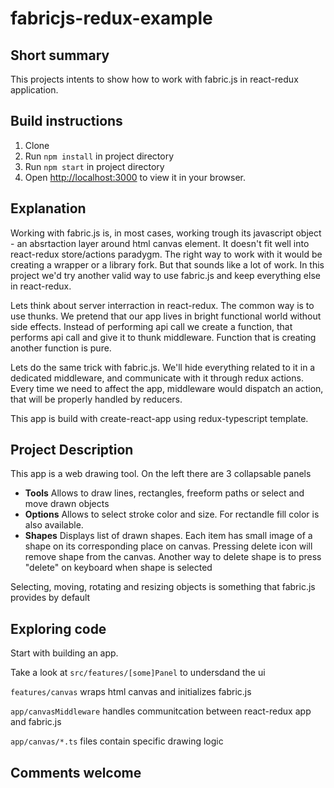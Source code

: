 # fabricjs-redux-example

## Short summary

This projects intents to show how to work with fabric.js in react-redux application.

## Build instructions

1. Clone
2. Run `npm install` in project directory
3. Run `npm start` in project directory
4. Open [http://localhost:3000](http://localhost:3000) to view it in your browser.

## Explanation

Working with fabric.js is, in most cases, working trough its javascript object - an absrtaction layer around html canvas element. It doesn't fit well into react-redux store/actions paradygm. The right way to work with it would be creating a wrapper or a library fork. But that sounds like a lot of work. In this project we'd try another valid way to use fabric.js and keep everything else in react-redux.

Lets think about server interraction in react-redux. The common way is to use thunks. We pretend that our app  lives in bright functional world without side effects. Instead of performing api call we create a function, that performs api call and give it to thunk middleware. Function that is creating another function is pure. 

Lets do the same trick with fabric.js. We'll hide everything related to it in a dedicated middleware, and communicate with it through redux actions. Every time we need to affect the app, middleware would dispatch an action, that will be properly handled by reducers.

This app is build with create-react-app using redux-typescript template. 

## Project Description

This app is a web drawing tool. On the left there are 3 collapsable panels

 - **Tools**
   Allows to draw lines, rectangles, freeform paths or select and move drawn objects
 - **Options** 
   Allows to select stroke color and size. For rectandle fill color is also available. 
 - **Shapes**
   Displays list of drawn shapes. Each item has small image of a shape on its corresponding place on canvas. Pressing delete icon will remove shape from the canvas. Another way to delete shape is to press "delete" on keyboard when shape is selected

Selecting, moving, rotating and resizing objects is something that fabric.js provides by default

## Exploring code

Start with building an app. 

Take a look at `src/features/[some]Panel` to undersdand the ui

`features/canvas` wraps html canvas and initializes fabric.js

`app/canvasMiddleware` handles communitcation between react-redux app and fabric.js

`app/canvas/*.ts` files contain specific drawing logic 

## Comments welcome
